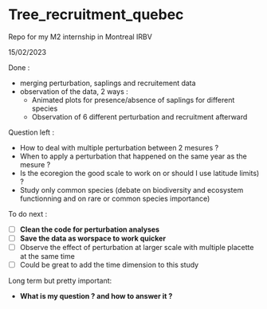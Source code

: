 # Tree_recruitment_quebec
 Repo for my M2 internship in Montreal IRBV

15/02/2023

Done : 

- merging perturbation, saplings and recruitement data
- observation of the data, 2 ways : 
   - Animated plots for presence/absence of saplings for different species
   - Observation of 6 different perturbation and recruitment afterward

Question left :

- How to deal with multiple perturbation between 2 mesures ?
- When to apply a perturbation that happened on the same year as the mesure ?
- Is the ecoregion the good scale to work on or should I use latitude limits) ?
- Study only common species (debate on biodiversity and ecosystem functionning 
and on rare or common species importance)

To do next :

-[ ] **Clean the code for perturbation analyses**
-[ ] **Save the data as worspace to work quicker**
-[ ] Observe the effect of perturbation at larger scale with multiple placette 
at the same time
-[ ] Could be great to add the time dimension to this study

Long term but pretty important:

- **What is my question ? and how to answer it ?**